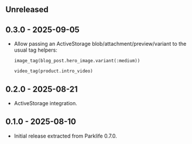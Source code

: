 ## Unreleased

## 0.3.0 - 2025-09-05

- Allow passing an ActiveStorage blob/attachment/preview/variant to the usual tag helpers:

  ```
  image_tag(blog_post.hero_image.variant(:medium))

  video_tag(product.intro_video)
  ```

## 0.2.0 - 2025-08-21

- ActiveStorage integration.

## 0.1.0 - 2025-08-10

- Initial release extracted from Parklife 0.7.0.
